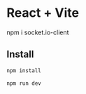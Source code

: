 # React + Vite

npm i socket.io-client

## Install

```bash
npm install
```


```bash
npm run dev
```
